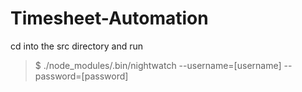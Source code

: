 # Timesheet-Automation

cd into the src directory and run

> $ ./node_modules/.bin/nightwatch --username=[username] --password=[password]
